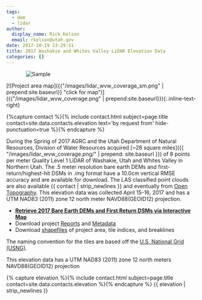 ```yaml
---
tags:
  - dem
  - lidar
author:
  display_name: Rick Kelson
  email: rkelson@utah.gov
date: 2017-10-19 23:29:51
title: 2017 Washakie and Whites Valley LiDAR Elevation Data
categories: []
---
```


<style type="text/css">
#logo {
  max-width: 400px;
  margin: 0 auto;
}
</style>
<div id="logo">
  <img src="{{ "/images/lidar_wvw.PNG" | prepend: site.baseurl }}" alt="Sample" />
</div>

[![Project area map]({{"/images/lidar_wvw_coverage_sm.png" | prepend:site.baseurl}} "click for map")]({{"/images/lidar_wvw_coverage.png" | prepend:site.baseurl}}){:.inline-text-right}

{%capture contact %}{% include contact.html subject=page.title contact=site.data.contacts.elevation text='by request from' hide-punctuation=true %}{% endcapture %}

During the Spring of 2017 AGRC and the Utah Department of Natural Resources, Division of Water Resources acquired [~28 square miles]({{ "/images/lidar_wvw_coverage.png/" | prepend: site.baseurl }}) of 8 points per meter Quality Level 1 LiDAR of Washakie, Utah and Whites Valley in Northern Utah. The .5 meter resolution bare earth DEMs and first-return/highest-hit DSMs in .img format have a 10.0cm vertical RMSE accuracy and are available for download. The LAS classified point clouds are also available {{ contact | strip_newlines }} and eventually from [Open Topography](http://www.opentopography.org/). This elevation data was collected April 15-16, 2017 and has a UTM NAD83 (2011) zone 12 north meter NAVD88(GEOID12) projection.

<ul class="dotless">
  <li>
    <strong>
      <i class="fas fa-download"></i> <a href="https://raster.utah.gov/?cat=.5%20Meter%20%7B2017%20LiDAR%7D">Retrieve 2017 Bare Earth DEMs and First Return DSMs via Interactive Map</a>
    </strong>
  </li>
  <li>
    <i class="fas fa-download"></i> Download project <a href="https://storage.googleapis.com/state-of-utah-sgid-downloads/lidar/washakie-whites-valley-2017/DEMs/Washakie_WhitesValley_Report.zip">Reports</a> and
      <a href="https://storage.googleapis.com/state-of-utah-sgid-downloads/lidar/washakie-whites-valley-2017/DEMs/Metadata_ProjectLevel.zip">Metadata</a>
  </li>
  <li>
    <i class="fas fa-download"></i> Download <a href="https://storage.googleapis.com/state-of-utah-sgid-downloads/lidar/washakie-whites-valley-2017/DEMs/Washakie_WhitesValley_shps.zip">shapefiles</a> of project area, tile indices, and breaklines
  </li>
</ul>

The naming convention for the tiles are based off the [U.S. National Grid (USNG)]( https://www.fgdc.gov/usng/how-to-read-usng/index_html).

This elevation data has a UTM NAD83 (2011) zone 12 north meters NAVD88(GEOID12) projection

{% capture elevation %}{% include contact.html subject=page.title contact=site.data.contacts.elevation %}{% endcapture %}
{{ elevation | strip_newlines }}
